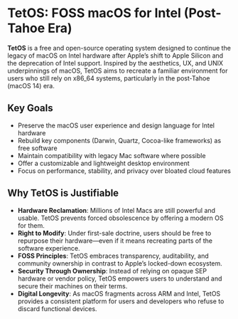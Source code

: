 # TetOS: FOSS macOS for Intel (Post-Tahoe Era)

**TetOS** is a free and open-source operating system designed to continue the legacy of macOS on Intel hardware after Apple’s shift to Apple Silicon and the deprecation of Intel support. Inspired by the aesthetics, UX, and UNIX underpinnings of macOS, TetOS aims to recreate a familiar environment for users who still rely on x86_64 systems, particularly in the post-Tahoe (macOS 14) era.

## Key Goals

- Preserve the macOS user experience and design language for Intel hardware
- Rebuild key components (Darwin, Quartz, Cocoa-like frameworks) as free software
- Maintain compatibility with legacy Mac software where possible
- Offer a customizable and lightweight desktop environment
- Focus on performance, stability, and privacy over bloated cloud features

## Why TetOS is Justifiable

- **Hardware Reclamation**: Millions of Intel Macs are still powerful and usable. TetOS prevents forced obsolescence by offering a modern OS for them.
- **Right to Modify**: Under first-sale doctrine, users should be free to repurpose their hardware—even if it means recreating parts of the software experience.
- **FOSS Principles**: TetOS embraces transparency, auditability, and community ownership in contrast to Apple’s locked-down ecosystem.
- **Security Through Ownership**: Instead of relying on opaque SEP hardware or vendor policy, TetOS empowers users to understand and secure their machines on their terms.
- **Digital Longevity**: As macOS fragments across ARM and Intel, TetOS provides a consistent platform for users and developers who refuse to discard functional devices.
